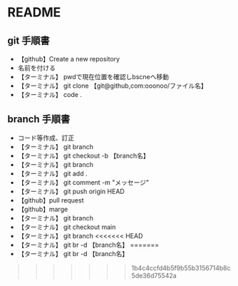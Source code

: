 # README
## git 手順書
- 【github】Create a new repository
- 名前を付ける
- 【ターミナル】 pwdで現在位置を確認しbscneへ移動
- 【ターミナル】 git clone 【git@github,com:ooonoo/ファイル名】
- 【ターミナル】 code . 

## branch 手順書
- コード等作成、訂正
- 【ターミナル】 git branch
- 【ターミナル】 git checkout -b 【branch名】
- 【ターミナル】 git branch
- 【ターミナル】 git add .
- 【ターミナル】 git comment -m "メッセージ"
- 【ターミナル】 git push origin HEAD
- 【github】pull request
- 【github】marge
- 【ターミナル】 git branch
- 【ターミナル】 git checkout main
- 【ターミナル】 git branch
<<<<<<< HEAD
- 【ターミナル】 git br -d  【branch名】
=======
- 【ターミナル】 git br -d  【branch名】
>>>>>>> 1b4c4ccfd4b5f9b55b3156714b8c5de36d75542a
